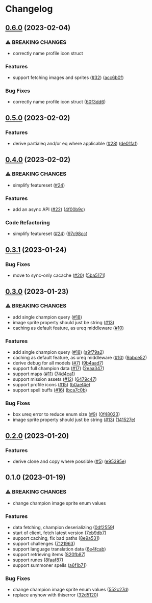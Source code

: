 # Changelog

## [0.6.0](https://github.com/kade-robertson/ddragon/compare/v0.5.0...v0.6.0) (2023-02-04)


### ⚠ BREAKING CHANGES

* correctly name profile icon struct

### Features

* support fetching images and sprites ([#32](https://github.com/kade-robertson/ddragon/issues/32)) ([acc6b0f](https://github.com/kade-robertson/ddragon/commit/acc6b0fb756985b6acf096f91c6bc8c6175f9633))


### Bug Fixes

* correctly name profile icon struct ([60f3dd6](https://github.com/kade-robertson/ddragon/commit/60f3dd61c42686e1eb8ac63cde75c2c419892ee3))

## [0.5.0](https://github.com/kade-robertson/ddragon/compare/v0.4.0...v0.5.0) (2023-02-02)


### Features

* derive partialeq and/or eq where applicable ([#28](https://github.com/kade-robertson/ddragon/issues/28)) ([de01faf](https://github.com/kade-robertson/ddragon/commit/de01faf3cb7eb610251ad81e2be8c88fb77e8657))

## [0.4.0](https://github.com/kade-robertson/ddragon/compare/v0.3.1...v0.4.0) (2023-02-02)


### ⚠ BREAKING CHANGES

* simplify featureset ([#24](https://github.com/kade-robertson/ddragon/issues/24))

### Features

* add an async API ([#22](https://github.com/kade-robertson/ddragon/issues/22)) ([4f00b9c](https://github.com/kade-robertson/ddragon/commit/4f00b9cfbe9828291121b14cf12528a1a97f9501))


### Code Refactoring

* simplify featureset ([#24](https://github.com/kade-robertson/ddragon/issues/24)) ([97c98cc](https://github.com/kade-robertson/ddragon/commit/97c98cc97a32b8320ffe25fcf81ac5af8c938c42))

## [0.3.1](https://github.com/kade-robertson/ddragon/compare/v0.3.0...v0.3.1) (2023-01-24)


### Bug Fixes

* move to sync-only cacache ([#20](https://github.com/kade-robertson/ddragon/issues/20)) ([5ba5171](https://github.com/kade-robertson/ddragon/commit/5ba51714ea2e481e57d3676bc639d5782e4040f2))

## [0.3.0](https://github.com/kade-robertson/ddragon/compare/v0.2.0...v0.3.0) (2023-01-23)


### ⚠ BREAKING CHANGES

* add single champion query ([#18](https://github.com/kade-robertson/ddragon/issues/18))
* image sprite property should just be string ([#13](https://github.com/kade-robertson/ddragon/issues/13))
* caching as default feature, as ureq middleware ([#10](https://github.com/kade-robertson/ddragon/issues/10))

### Features

* add single champion query ([#18](https://github.com/kade-robertson/ddragon/issues/18)) ([a9f79a2](https://github.com/kade-robertson/ddragon/commit/a9f79a275b37fa6b01c2ef7496f293e99dc5e0f1))
* caching as default feature, as ureq middleware ([#10](https://github.com/kade-robertson/ddragon/issues/10)) ([9abce52](https://github.com/kade-robertson/ddragon/commit/9abce523695ecec3ab0861fb188b938c0e5281b0))
* derive debug for all models ([#7](https://github.com/kade-robertson/ddragon/issues/7)) ([9b4aad7](https://github.com/kade-robertson/ddragon/commit/9b4aad7de26053fe261d58b3fe56fccf248948a5))
* support full champion data ([#17](https://github.com/kade-robertson/ddragon/issues/17)) ([2eaa347](https://github.com/kade-robertson/ddragon/commit/2eaa347e0f26f477c2b4ed5fc37ca133229b5be0))
* support maps ([#11](https://github.com/kade-robertson/ddragon/issues/11)) ([74d4ca1](https://github.com/kade-robertson/ddragon/commit/74d4ca12f9e365f7303ab457defb011524db0dda))
* support mission assets ([#12](https://github.com/kade-robertson/ddragon/issues/12)) ([6479c47](https://github.com/kade-robertson/ddragon/commit/6479c47097cbcfa8e6ce638942de45cb23906374))
* support profile icons ([#15](https://github.com/kade-robertson/ddragon/issues/15)) ([b0aef4e](https://github.com/kade-robertson/ddragon/commit/b0aef4eec1af1b8c1bc0169d63066ea395925473))
* support spell buffs ([#16](https://github.com/kade-robertson/ddragon/issues/16)) ([bca7c0b](https://github.com/kade-robertson/ddragon/commit/bca7c0bae4d854ba44275698969d4bf4883b6151))


### Bug Fixes

* box ureq error to reduce enum size ([#9](https://github.com/kade-robertson/ddragon/issues/9)) ([0f48023](https://github.com/kade-robertson/ddragon/commit/0f480230b4c78d8d1ccbbe0d4757a9fc4605b6ee))
* image sprite property should just be string ([#13](https://github.com/kade-robertson/ddragon/issues/13)) ([141527e](https://github.com/kade-robertson/ddragon/commit/141527ef0293b17d6fa5dfc5894146968fb89769))

## [0.2.0](https://github.com/kade-robertson/ddragon/compare/v0.1.0...v0.2.0) (2023-01-20)


### Features

* derive clone and copy where possible ([#5](https://github.com/kade-robertson/ddragon/issues/5)) ([e95395e](https://github.com/kade-robertson/ddragon/commit/e95395e283f8d2f6b646513d2550b23a0710b678))

## 0.1.0 (2023-01-19)


### ⚠ BREAKING CHANGES

* change champion image sprite enum values

### Features

* data fetching, champion deserializing ([0df2559](https://github.com/kade-robertson/ddragon/commit/0df2559c33b3bcf30c7e0d6cbfb0127c553889d8))
* start of client, fetch latest version ([7eb9db7](https://github.com/kade-robertson/ddragon/commit/7eb9db7caab241460d5bf789835c16342b303745))
* support caching, fix bad paths ([8e9a531](https://github.com/kade-robertson/ddragon/commit/8e9a531d59ceab7d5bf75bb6c5adf73922a3eb46))
* support challenges ([7121963](https://github.com/kade-robertson/ddragon/commit/71219638450b87f5a739ccb2b59a210e6e905f9b))
* support language translation data ([6e4fcab](https://github.com/kade-robertson/ddragon/commit/6e4fcab54b0ea834c29aa7f36a16fc8bf883a06c))
* support retrieving items ([820fb87](https://github.com/kade-robertson/ddragon/commit/820fb8709b9c2c8b8efc2d43ce27052dbb21361b))
* support runes ([8faaf87](https://github.com/kade-robertson/ddragon/commit/8faaf875405b3bda52e645c34721bc155af6c6da))
* support summoner spells ([a6f1b71](https://github.com/kade-robertson/ddragon/commit/a6f1b71f8d035618da7b9999be50281d1524d12a))


### Bug Fixes

* change champion image sprite enum values ([552c27d](https://github.com/kade-robertson/ddragon/commit/552c27db94571076df73e89e07ce91d0797115d4))
* replace anyhow with thiserror ([32d5120](https://github.com/kade-robertson/ddragon/commit/32d512088b364f003e62a0affb7e25519d422082))
